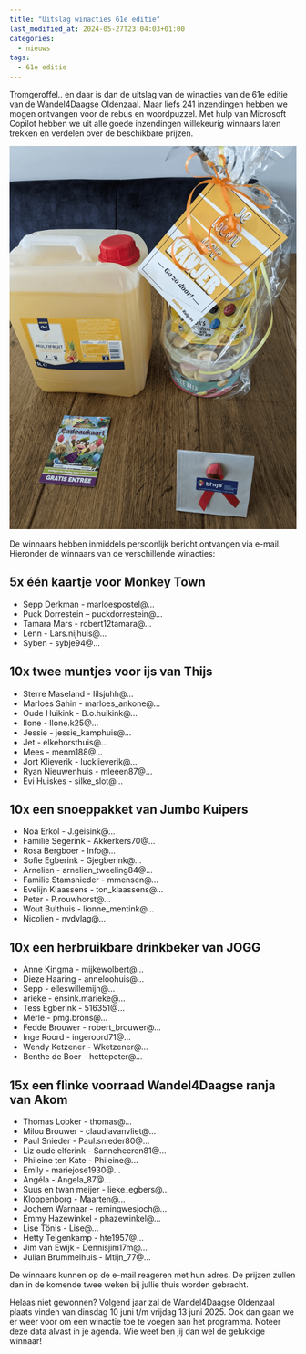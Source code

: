 ```yaml
---
title: "Uitslag winacties 61e editie"
last_modified_at: 2024-05-27T23:04:03+01:00
categories:
  - nieuws
tags:
  - 61e editie
---
```


Tromgeroffel.. en daar is dan de uitslag van de winacties van de 61e editie van de Wandel4Daagse Oldenzaal. Maar liefs 241 inzendingen hebben we mogen ontvangen voor de rebus en woordpuzzel. Met hulp van Microsoft Copilot hebben we uit alle goede inzendingen willekeurig winnaars laten trekken en verdelen over de beschikbare prijzen.  

![Prijzen winacties](/assets/images/news/2024/prijzen.png)  

De winnaars hebben inmiddels persoonlijk bericht ontvangen via e-mail. Hieronder de winnaars van de verschillende winacties:  

## 5x één kaartje voor Monkey Town

- Sepp Derkman - marloespostel@...
- Puck Dorrestein – puckdorrestein@...
- Tamara Mars - robert12tamara@...
- Lenn - Lars.nijhuis@...
- Syben - sybje94@...

## 10x twee muntjes voor ijs van Thijs

- Sterre Maseland - Iilsjuhh@...  
- Marloes Sahin - marloes_ankone@...  
- Oude Huikink - B.o.huikink@...  
- Ilone - Ilone.k25@...
- Jessie - jessie_kamphuis@...
- Jet - elkehorsthuis@...
- Mees - menm188@...
- Jort Klieverik - lucklieverik@...
- Ryan Nieuwenhuis - mleeen87@...
- Evi Huiskes - silke_slot@...

## 10x een snoeppakket van Jumbo Kuipers

- Noa Erkol - J.geisink@...
- Familie Segerink - Akkerkers70@...
- Rosa Bergboer - Info@...
- Sofie Egberink - Gjegberink@...
- Arnelien - arnelien_tweeling84@...
- Familie Stamsnieder - mmensen@...
- Evelijn Klaassens - ton_klaassens@...
- Peter - P.rouwhorst@...
- Wout Bulthuis - lionne_mentink@...
- Nicolien - nvdvlag@...

## 10x een herbruikbare drinkbeker van JOGG

- Anne Kingma - mijkewolbert@...
- Dieze Haaring - anneloohuis@...
- Sepp - elleswillemijn@...
- arieke - ensink.marieke@...
- Tess Egberink - 516351@...
- Merle - pmg.brons@...
- Fedde Brouwer - robert_brouwer@...
- Inge Roord - ingeroord71@...
- Wendy Ketzener - Wketzener@...
- Benthe de Boer - hettepeter@...

## 15x een flinke voorraad Wandel4Daagse ranja van Akom

- Thomas Lobker - thomas@...
- Milou Brouwer - claudiavanvliet@...
- Paul Snieder - Paul.snieder80@...
- Liz oude elferink - Sanneheeren81@...
- Phileine ten Kate - Phileine@...
- Emily - mariejose1930@...
- Angéla - Angela_87@...
- Suus en twan meijer - lieke_egbers@...
- Kloppenborg - Maarten@...
- Jochem Warnaar - remingwesjoch@...
- Emmy Hazewinkel - phazewinkel@...
- Lise Tönis - Lise@...
- Hetty Telgenkamp - hte1957@...
- Jim van Ewijk - Dennisjim17m@...
- Julian Brummelhuis - Mtijn_77@...

De winnaars kunnen op de e-mail reageren met hun adres. De prijzen zullen dan in de komende twee weken bij jullie thuis worden gebracht.  

Helaas niet gewonnen? Volgend jaar zal de Wandel4Daagse Oldenzaal plaats vinden van dinsdag 10 juni t/m vrijdag 13 juni 2025. Ook dan gaan we er weer voor om een winactie toe te voegen aan het programma. Noteer deze data alvast in je agenda. Wie weet ben jij dan wel de gelukkige winnaar!  